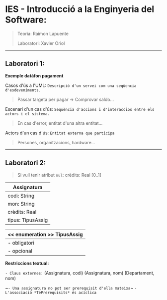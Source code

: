 # IES - Introducció a la Enginyeria del Software:

> Teoria: Raimon Lapuente
>
> Laboratori: Xavier Oriol

----
## Laboratori 1:
**Exemple datàfon pagament**

Casos d'ús a l'UML: `Descripció d'un servei com una seqüencia d'esdeveniments.`
> Passar targeta per pagar -> Comprovar saldo...

Escenari d'un cas d'ús: `Sequència d'accions i d'interaccios entre els actors i el sistema.`
> En cas d'error, entitat d'una altra entitat...

Actors d'un cas d'ús: `Entitat externa que participa`
> Persones, organitzacions, hardware...

----
## Laboratori 2:

> Si vull tenir atribut `nul`: crèdits: Real [0..1]

Assignatura|
-|
codi: String |
mon: String |
crèdits: Real |
tipus: TipusAssig |

<< enumeration >> TipusAssig|
-|
- obligatori |
- opcional |


**Restriccions textual:**

`- Claus externes:`
(Assignatura, codi)
(Assignatura, nom)
(Departament, nom)

~`- Una assignatura no pot ser prerequisit d'ella mateixa`~ `- L'associació *TéPrerequisits* és acíclica`
